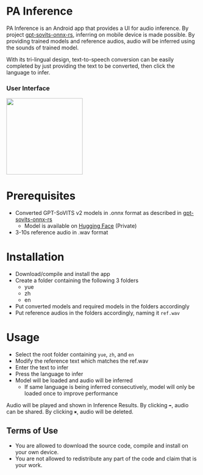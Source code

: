 # PA Inference
PA Inference is an Android app that provides a UI for audio inference. By project [gpt-sovits-onnx-rs](https://github.com/null-define/gpt-sovits-onnx-rs), inferring on mobile device is made possible. By providing trained models and reference audios, audio will be inferred using the sounds of trained model.

With its tri-lingual design, text-to-speech conversion can be easily completed by just providing the text to be converted, then click the language to infer.

### User Interface
<img src="https://github.com/user-attachments/assets/090c7ff0-338b-431c-9575-50f86d312570" width="200">

# Prerequisites
- Converted GPT-SoVITS v2 models in .onnx format as described in [gpt-sovits-onnx-rs](https://github.com/null-define/gpt-sovits-onnx-rs)
  - Model is available on [Hugging Face](https://huggingface.co/i998979/PA-Inference/tree/main) (Private)
- 3-10s reference audio in .wav format

# Installation
- Download/compile and install the app
- Create a folder containing the following 3 folders
  - yue
  - zh
  - en
- Put converted models and required models in the folders accordingly
- Put reference audios in the folders accordingly, naming it `ref.wav`

# Usage
- Select the root folder containing `yue`, `zh`, and `en`
- Modify the reference text which matches the ref.wav
- Enter the text to infer
- Press the language to infer
- Model will be loaded and audio will be inferred
  - If same language is being inferred consecutively, model will only be loaded once to improve performance

Audio will be played and shown in Inference Results. By clicking `➦`, audio can be shared. By clicking `✖`, audio will be deleted.



## Terms of Use
- You are allowed to download the source code, compile and install on your own device.
- You are not allowed to redistribute any part of the code and claim that is your work.
